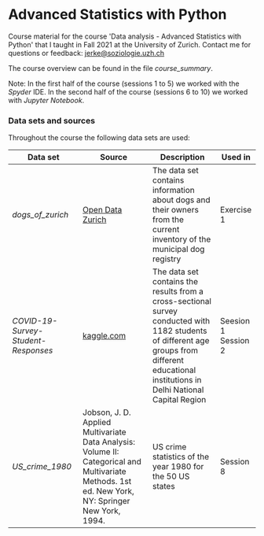 # Advanced Statistics with Python

Course material for the course 'Data analysis - Advanced Statistics with Python' that I taught in Fall 2021 at the University of Zurich.
Contact me for questions or feedback: jerke@soziologie.uzh.ch

The course overview can be found in the file *course_summary*.

Note: In the first half of the course (sessions 1 to 5) we worked with the _Spyder_ IDE. In the second half of the course (sessions 6 to 10) we worked with _Jupyter Notebook_.


### Data sets and sources

Throughout the course the following data sets are used:

| Data set | Source| Description | Used in |
| ------- | -------------- | ------------- | ------------- |
|_dogs_of_zurich_ | [Open Data Zurich](https://www.stadt-zuerich.ch/opendata) | The data set contains information about dogs and their owners <br> from the current inventory of the municipal dog registry| Exercise 1 |
|_COVID-19-Survey-Student-Responses_| [kaggle.com](https://www.kaggle.com/kunal28chaturvedi/covid19-and-its-impact-on-students) | The data set contains the results from a cross-sectional survey <br> conducted with 1182 students of different age groups from different educational institutions in Delhi National Capital Region| Seesion 1 <br> Session 2 |
| _US_crime_1980_ | Jobson, J. D. Applied Multivariate Data Analysis: Volume II: Categorical and Multivariate Methods. 1st ed. New York, NY: Springer New York, 1994. | US crime statistics of the year 1980 for the 50 US states | Session 8 |
